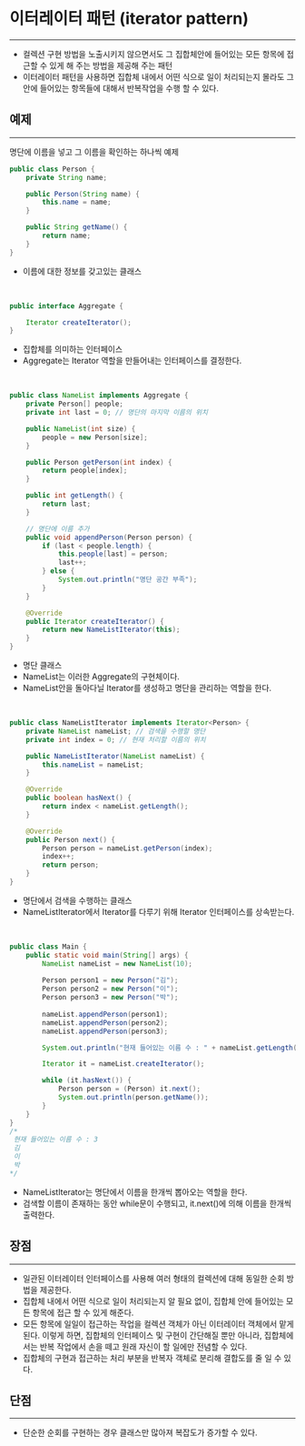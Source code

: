 # 이터레이터 패턴 (iterator pattern)

<hr>

- 컬렉션 구현 방법을 노출시키지 않으면서도 그 집합체안에 들어있는 모든 항목에 접근할 수 있게 해 주는 방법을 제공해 주는 패턴
- 이터레이터 패턴을 사용하면 집합체 내에서 어떤 식으로 일이 처리되는지 몰라도 그 안에 들어있는 항목들에 대해서 반복작업을 수행 할 수 있다.


## 예제

<hr>
명단에 이름을 넣고 그 이름을 확인하는 하나씩 예제


```Java
public class Person {
    private String name;

    public Person(String name) {
        this.name = name;
    }

    public String getName() {
        return name;
    }
}
```
- 이름에 대한 정보를 갖고있는 클래스

<br>

```Java
public interface Aggregate {

    Iterator createIterator();
}
```

- 집합체를 의미하는 인터페이스
- Aggregate는 Iterator 역할을 만들어내는 인터페이스를 결정한다.

<br>

```Java
public class NameList implements Aggregate {
    private Person[] people; 
    private int last = 0; // 명단의 마지막 이름의 위치

    public NameList(int size) {
        people = new Person[size];
    }

    public Person getPerson(int index) {
        return people[index];
    }

    public int getLength() {
        return last;
    }

    // 명단에 이름 추가
    public void appendPerson(Person person) {
        if (last < people.length) {
            this.people[last] = person;
            last++;
        } else {
            System.out.println("명단 공간 부족");
        }
    }

    @Override
    public Iterator createIterator() {
        return new NameListIterator(this);
    }
}
```

- 명단 클래스
- NameList는 이러한 Aggregate의 구현체이다.
- NameList안을 돌아다닐 Iterator를 생성하고 명단을 관리하는 역할을 한다.

<br>

```Java
public class NameListIterator implements Iterator<Person> {
    private NameList nameList; // 검색을 수행할 명단
    private int index = 0; // 현재 처리할 이름의 위치

    public NameListIterator(NameList nameList) {
        this.nameList = nameList;
    }

    @Override
    public boolean hasNext() {
        return index < nameList.getLength();
    }

    @Override
    public Person next() {
        Person person = nameList.getPerson(index);
        index++;
        return person;
    }
}
```

- 명단에서 검색을 수행하는 클래스
- NameListIterator에서 Iterator를 다루기 위해 Iterator 인터페이스를 상속받는다.

<br>

```Java
public class Main {
    public static void main(String[] args) {
        NameList nameList = new NameList(10);
        
        Person person1 = new Person("김");
        Person person2 = new Person("이");
        Person person3 = new Person("박");
        
        nameList.appendPerson(person1);
        nameList.appendPerson(person2);
        nameList.appendPerson(person3);

        System.out.println("현재 들어있는 이름 수 : " + nameList.getLength());

        Iterator it = nameList.createIterator();

        while (it.hasNext()) {
            Person person = (Person) it.next();
            System.out.println(person.getName());
        }
    }
}
/*
 현재 들어있는 이름 수 : 3
 김
 이
 박
*/
```

- NameListIterator는 명단에서 이름을 한개씩 뽑아오는 역할을 한다.
- 검색할 이름이 존재하는 동안 while문이 수행되고, it.next()에 의해 이름을 한개씩 출력한다.

## 장점

<hr>

- 일관된 이터레이터 인터페이스를 사용해 여러 형태의 컬렉션에 대해 동일한 순회 방법을 제공한다.
- 집합체 내에서 어떤 식으로 일이 처리되는지 알 필요 없이, 집합체 안에 들어있는 모든 항목에 접근 할 수 있게 해준다.
- 모든 항목에 일일이 접근하는 작업을 컬렉션 객체가 아닌 이터레이터 객체에서 맡게 된다. 
이렇게 하면, 집합체의 인터페이스 및 구현이 간단해질 뿐만 아니라, 
집합체에서는 반복 작업에서 손을 떼고 원래 자신이 할 일에만 전념할 수 있다.
- 집합체의 구현과 접근하는 처리 부분을 반복자 객체로 분리해 결합도를 줄 일 수 있다.

## 단점

<hr>

- 단순한 순회를 구현하는 경우 클래스만 많아져 복잡도가 증가할 수 있다.
